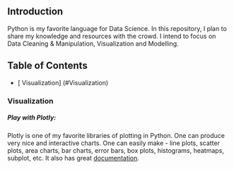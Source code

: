 
## Introduction

Python is my favorite language for Data Science. In this repository, I plan to share my knowledge and resources with the crowd. I intend to focus on Data Cleaning & Manipulation, Visualization and Modelling. 

## Table of Contents
* [ Visualization] (#Visualization)


### Visualization

##### Play with Plotly:  
Plotly is one of my favorite libraries of plotting in Python. One can produce very nice and interactive charts. One can easily make - 
line plots, scatter plots, area charts, bar charts, error bars, box plots, histograms, heatmaps, subplot, etc. It also has great [documentation](https://plot.ly/python/). 
